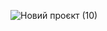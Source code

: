 
![Новий проєкт (10)](https://github.com/MADWIN11/Insaider-Wallpapers/assets/100036294/5616a804-a44c-4011-8aa1-a61f144ec0a7)
